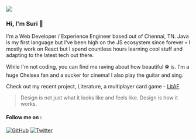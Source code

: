 ![](https://coverfiles.alphacoders.com/581/58163.jpg)

### Hi, I'm Suri :wave:

I'm a Web Developer / Experience Engineer based out of Chennai, TN. Java is my first language but I've been high on the JS ecosystem since forever :skull: I mostly work on React but I spend countless hours learning cool stuff and adapting to the latest tech out there.

While I'm not coding, you can find me raving about how beautiful :soccer: is. I'm a huge Chelsea fan and a sucker for cinema! I also play the guitar and sing.

Check out my recent project, Literature, a multiplayer card game - [LitAF](https://play-litaf.herokuapp.com)

> Design is not just what it looks like and feels like. Design is how it works.

#### Follow me on :

<a href="https://github.com/narayanasuri"><img src="https://img.shields.io/github/followers/narayanasuri.svg?label=GitHub&style=social" alt="GitHub"></a> <a href="https://twitter.com/n_suri96"><img src="https://img.shields.io/twitter/follow/n_suri96?label=Twitter&style=social" alt="Twitter"></a>
